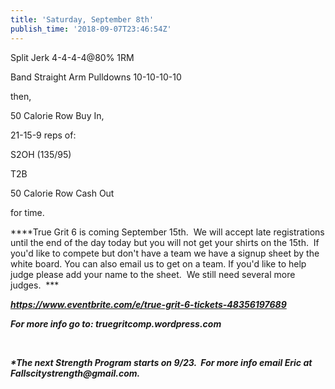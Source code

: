 ```yaml
---
title: 'Saturday, September 8th'
publish_time: '2018-09-07T23:46:54Z'
---
```


Split Jerk 4-4-4-4\@80% 1RM

Band Straight Arm Pulldowns 10-10-10-10

then,

50 Calorie Row Buy In,

21-15-9 reps of:

S2OH (135/95)

T2B

50 Calorie Row Cash Out

for time.

***\*True Grit 6 is coming September 15th.  We will accept late
registrations until the end of the day today but you will not get your
shirts on the 15th.  If you'd like to compete but don't have a team we
have a signup sheet by the white board. You can also email us to get on
a team. If you'd like to help judge please add your name to the sheet.
 We still need several more judges.  ***

***<https://www.eventbrite.com/e/true-grit-6-tickets-48356197689>***

***For more info go to: truegritcomp.wordpress.com***

 

***\*The next Strength Program starts on 9/23.  For more info email Eric
at Fallscitystrength\@gmail.com.***
